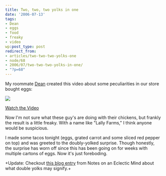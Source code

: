 ```yaml
---
title: Two, two, two yolks in one
date: '2006-07-13'
tags:
- Dean
- eggs
- food
- freaky
- video
wp:post_type: post
redirect_from:
- articles/two-two-two-yolks-one
- node/68
- 2006/07/two-two-two-yolks-in-one/
- "?p=68"
---
```


My roommate [Dean](http://notthemessiah.net) created this video about some peculiarities in our store bought eggs:

[ ![](http://blip.tv/uploadedFiles/Deaner-SixEggsXTwoYolksTwelveYolks959.jpg) ](http://blip.tv/file/get/Deaner-2xYolk193.mp4?source=3)



[Watch the Video](http://blip.tv/file/get/Deaner-2xYolk193.mp4?source=3)

Now I'm not sure what these guy's are doing with their chickens, but frankly the result is a little freaky. With a name like "Lally Farms," I think anyone would be suspicious.

I made some tacos tonight (eggs, grated carrot and some sliced red pepper on top) and was greeted to the doubly-yolked surprise. Though honestly, the surprise has worn off since this has been going on for weeks with multiple cartons of eggs. Now it's just foreboding.

+Update: Checkout [this blog entry](https://web.archive.org/web/20060704220344/http://www.ranablog.com:80/archives/000331.php) from Notes on an Eclectic Mind about what double yolks may signify.+

